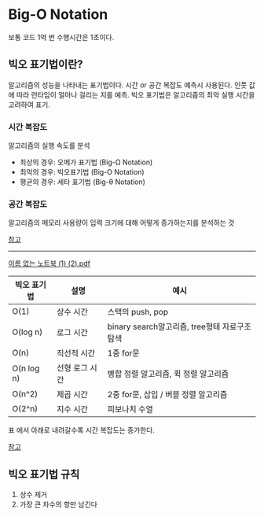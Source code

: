 # Big-O Notation

보통 코드 1억 번 수행시간은 1초이다.

## 빅오 표기법이란?

알고리즘의 성능을 나타내는 표기법이다.
시간 or 공간 복잡도 예측시 사용된다.
인풋 값에 따라 런타임이 얼마나 걸리는 지를 예측.
빅오 표기법은 알고리즘의 최악 실행 시간을 고려하여 표기.

### 시간 복잡도

알고리즘의 실행 속도를 분석

- 최상의 경우: 오메가 표기법 (Big-Ω Notation)
- 최악의 경우: 빅오표기법 (Big-O Notation)
- 평균의 경우: 세타 표기법 (Big-θ Notation)

### 공간 복잡도

알고리즘의 메모리 사용량이 입력 크기에 대해 어떻게 증가하는지를 분석하는 것

[참고](https://yoosioff.oopy.io/4441ae46-8edb-44c2-8752-4f0931875866)

---

[이름 없는 노트북 (1) (2).pdf](https://github.com/ssssihoon/CodingTest_Algorithm/files/13898237/1.2.pdf)

| 빅오 표기법 | 설명 | 예시 |
| --- | --- | --- |
| O(1) | 상수 시간 | 스택의 push, pop |
| O(log n) | 로그 시간 | binary search알고리즘, tree형태 자료구조 탐색 |
| O(n) | 직선적 시간 | 1중 for문 |
| O(n log n) | 선형 로그 시간 | 병합 정렬 알고리즘, 퀵 정렬 알고리즘 |
| O(n^2) | 제곱 시간 | 2중 for문, 삽입 / 버블 정렬 알고리즘 |
| O(2^n) | 지수 시간 | 피보나치 수열 |

표 에서 아래로 내려갈수록 시간 복잡도는 증가한다.


[참고](https://velog.io/@hahan/Algorithm-%EC%8B%9C%EA%B0%84-%EB%B3%B5%EC%9E%A1%EB%8F%84-%EB%B9%85%EC%98%A4-%ED%91%9C%EA%B8%B0%EB%B2%95)

## 빅오 표기법 규칙

1. 상수 제거
2. 가장 큰 차수의 항만 남긴다
